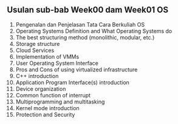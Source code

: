 ## Usulan sub-bab Week00 dam Week01 OS
1. Pengenalan dan Penjelasan Tata Cara Berkuliah OS
2. Operating Systems Definition and What Operating Systems do
3. The best structuring method (monolithic, modular, etc.)
4. Storage structure
5. Cloud Services
6. Implementation of VMMs
7. User Operating System Interface
8. Pros and Cons of using virtualized infrastructure
9. C++ introduction
10. Application Program Interface(s) introduction
11. Device organization
12. Common function of interrupt
13. Multiprogramming and multitasking
14. Kernel mode introduction
15. Protection and Security
